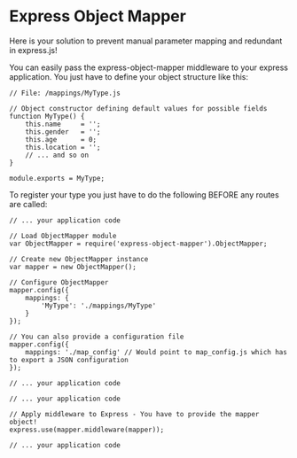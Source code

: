 # Express Object Mapper

Here is your solution to prevent manual parameter mapping and redundant in
express.js!

You can easily pass the express-object-mapper middleware to your express
application. You just have to define your object structure like this:

```
// File: /mappings/MyType.js

// Object constructor defining default values for possible fields
function MyType() {
    this.name     = '';
    this.gender   = '';
    this.age      = 0;
    this.location = '';
    // ... and so on
}

module.exports = MyType;
```

To register your type you just have to do the following BEFORE any routes are
called:

```
// ... your application code

// Load ObjectMapper module
var ObjectMapper = require('express-object-mapper').ObjectMapper;

// Create new ObjectMapper instance
var mapper = new ObjectMapper();

// Configure ObjectMapper
mapper.config({
    mappings: {
        'MyType': './mappings/MyType'
    }
});

// You can also provide a configuration file
mapper.config({
    mappings: './map_config' // Would point to map_config.js which has to export a JSON configuration
});

// ... your application code
```


```
// ... your application code

// Apply middleware to Express - You have to provide the mapper object!
express.use(mapper.middleware(mapper));

// ... your application code
```


